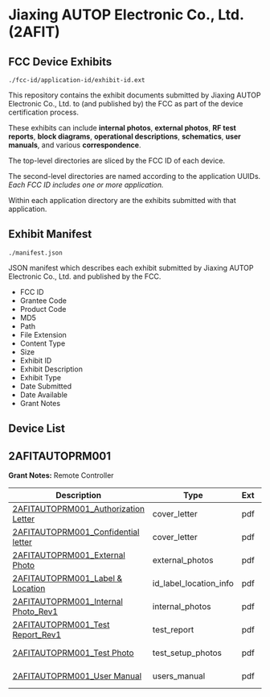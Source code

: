 # Jiaxing AUTOP Electronic Co., Ltd. (2AFIT)
## FCC Device Exhibits

```
./fcc-id/application-id/exhibit-id.ext
```

This repository contains the exhibit documents submitted by Jiaxing AUTOP Electronic Co., Ltd. to (and published by) the FCC as part of the device certification process.

These exhibits can include **internal photos**, **external photos**, **RF test reports**, **block diagrams**, **operational descriptions**, **schematics**, **user manuals**, and various **correspondence**.

The top-level directories are sliced by the FCC ID of each device.

The second-level directories are named according to the application UUIDs. *Each FCC ID includes one or more application.*

Within each application directory are the exhibits submitted with that application. 

## Exhibit Manifest

```
./manifest.json
```

JSON manifest which describes each exhibit submitted by Jiaxing AUTOP Electronic Co., Ltd. and published by the FCC.

- FCC ID
- Grantee Code
- Product Code
- MD5
- Path
- File Extension
- Content Type
- Size
- Exhibit ID
- Exhibit Description
- Exhibit Type
- Date Submitted
- Date Available
- Grant Notes

## Device List
## 2AFITAUTOPRM001
**Grant Notes:** Remote Controller

| Description | Type | Ext | Size | Submitted | Available |
| ----------- | ---- | --- | ---- | --------- | --------- |
| [2AFITAUTOPRM001_Authorization Letter](2AFITAUTOPRM001/16157e7043506a770f1f4aeb231d5121/2744181.pdf) | cover_letter | pdf | 1378785 | 2015-09-11 | 2015-09-14 |
| [2AFITAUTOPRM001_Confidential letter](2AFITAUTOPRM001/16157e7043506a770f1f4aeb231d5121/2744182.pdf) | cover_letter | pdf | 1768011 | 2015-09-11 | 2015-09-14 |
| [2AFITAUTOPRM001_External Photo](2AFITAUTOPRM001/16157e7043506a770f1f4aeb231d5121/2744184.pdf) | external_photos | pdf | 69698 | 2015-09-11 | 2015-09-14 |
| [2AFITAUTOPRM001_Label & Location](2AFITAUTOPRM001/16157e7043506a770f1f4aeb231d5121/2744186.pdf) | id_label_location_info | pdf | 65813 | 2015-09-11 | 2015-09-14 |
| [2AFITAUTOPRM001_Internal Photo_Rev1](2AFITAUTOPRM001/16157e7043506a770f1f4aeb231d5121/2744185.pdf) | internal_photos | pdf | 255118 | 2015-09-11 | 2015-09-14 |
| [2AFITAUTOPRM001_Test Report_Rev1](2AFITAUTOPRM001/16157e7043506a770f1f4aeb231d5121/2744189.pdf) | test_report | pdf | 265458 | 2015-09-11 | 2015-09-14 |
| [2AFITAUTOPRM001_Test Photo](2AFITAUTOPRM001/16157e7043506a770f1f4aeb231d5121/2744190.pdf) | test_setup_photos | pdf | 99869 | 2015-09-11 | 2015-09-14 |
| [2AFITAUTOPRM001_User Manual](2AFITAUTOPRM001/16157e7043506a770f1f4aeb231d5121/2744191.pdf) | users_manual | pdf | 41064 | 2015-09-11 | 2015-09-14 |
